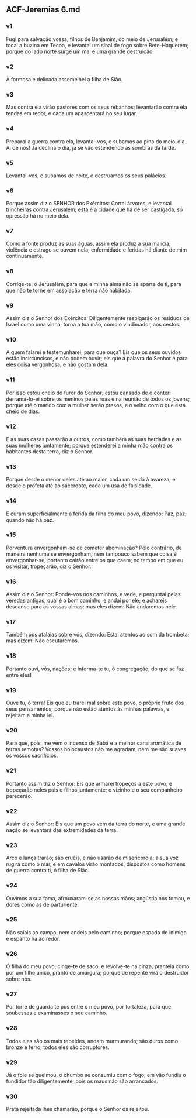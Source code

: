 ## ACF-Jeremias 6.md
### v1
 Fugi para salvação vossa, filhos de Benjamim, do meio de Jerusalém; e tocai a buzina em Tecoa, e levantai um sinal de fogo sobre Bete-Haquerém; porque do lado norte surge um mal e uma grande destruição.
### v2
 À formosa e delicada assemelhei a filha de Sião.
### v3
 Mas contra ela virão pastores com os seus rebanhos; levantarão contra ela tendas em redor, e cada um apascentará no seu lugar.
### v4
 Preparai a guerra contra ela, levantai-vos, e subamos ao pino do meio-dia. Ai de nós! Já declina o dia, já se vão estendendo as sombras da tarde.
### v5
 Levantai-vos, e subamos de noite, e destruamos os seus palácios.
### v6
 Porque assim diz o SENHOR dos Exércitos: Cortai árvores, e levantai trincheiras contra Jerusalém; esta é a cidade que há de ser castigada, só opressão há no meio dela.
### v7
 Como a fonte produz as suas águas, assim ela produz a sua malícia; violência e estrago se ouvem nela; enfermidade e feridas há diante de mim continuamente.
### v8
 Corrige-te, ó Jerusalém, para que a minha alma não se aparte de ti, para que não te torne em assolação e terra não habitada.
### v9
 Assim diz o Senhor dos Exércitos: Diligentemente respigarão os resíduos de Israel como uma vinha; torna a tua mão, como o vindimador, aos cestos.
### v10
 A quem falarei e testemunharei, para que ouça? Eis que os seus ouvidos estão incircuncisos, e não podem ouvir; eis que a palavra do Senhor é para eles coisa vergonhosa, e não gostam dela.
### v11
 Por isso estou cheio do furor do Senhor; estou cansado de o conter; derramá-lo-ei sobre os meninos pelas ruas e na reunião de todos os jovens; porque até o marido com a mulher serão presos, e o velho com o que está cheio de dias.
### v12
 E as suas casas passarão a outros, como também as suas herdades e as suas mulheres juntamente; porque estenderei a minha mão contra os habitantes desta terra, diz o Senhor.
### v13
 Porque desde o menor deles até ao maior, cada um se dá à avareza; e desde o profeta até ao sacerdote, cada um usa de falsidade.
### v14
 E curam superficialmente a ferida da filha do meu povo, dizendo: Paz, paz; quando não há paz.
### v15
 Porventura envergonham-se de cometer abominação? Pelo contrário, de maneira nenhuma se envergonham, nem tampouco sabem que coisa é envergonhar-se; portanto cairão entre os que caem; no tempo em que eu os visitar, tropeçarão, diz o Senhor.
### v16
 Assim diz o Senhor: Ponde-vos nos caminhos, e vede, e perguntai pelas veredas antigas, qual é o bom caminho, e andai por ele; e achareis descanso para as vossas almas; mas eles dizem: Não andaremos nele.
### v17
 Também pus atalaias sobre vós, dizendo: Estai atentos ao som da trombeta; mas dizem: Não escutaremos.
### v18
 Portanto ouvi, vós, nações; e informa-te tu, ó congregação, do que se faz entre eles!
### v19
 Ouve tu, ó terra! Eis que eu trarei mal sobre este povo, o próprio fruto dos seus pensamentos; porque não estão atentos às minhas palavras, e rejeitam a minha lei.
### v20
 Para que, pois, me vem o incenso de Sabá e a melhor cana aromática de terras remotas? Vossos holocaustos não me agradam, nem me são suaves os vossos sacrifícios.
### v21
 Portanto assim diz o Senhor: Eis que armarei tropeços a este povo; e tropeçarão neles pais e filhos juntamente; o vizinho e o seu companheiro perecerão.
### v22
 Assim diz o Senhor: Eis que um povo vem da terra do norte, e uma grande nação se levantará das extremidades da terra.
### v23
 Arco e lança trarão; são cruéis, e não usarão de misericórdia; a sua voz rugirá como o mar, e em cavalos virão montados, dispostos como homens de guerra contra ti, ó filha de Sião.
### v24
 Ouvimos a sua fama, afrouxaram-se as nossas mãos; angústia nos tomou, e dores como as de parturiente.
### v25
 Não saiais ao campo, nem andeis pelo caminho; porque espada do inimigo e espanto há ao redor.
### v26
 Ó filha do meu povo, cinge-te de saco, e revolve-te na cinza; pranteia como por um filho único, pranto de amargura; porque de repente virá o destruidor sobre nós.
### v27
 Por torre de guarda te pus entre o meu povo, por fortaleza, para que soubesses e examinasses o seu caminho.
### v28
 Todos eles são os mais rebeldes, andam murmurando; são duros como bronze e ferro; todos eles são corruptores.
### v29
 Já o fole se queimou, o chumbo se consumiu com o fogo; em vão fundiu o fundidor tão diligentemente, pois os maus não são arrancados.
### v30
 Prata rejeitada lhes chamarão, porque o Senhor os rejeitou.
